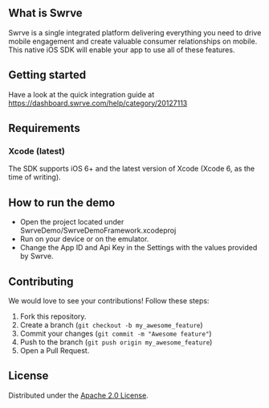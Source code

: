 What is Swrve
-------------
Swrve is a single integrated platform delivering everything you need to drive mobile engagement and create valuable consumer relationships on mobile.
This native iOS SDK will enable your app to use all of these features.

Getting started
---------------
Have a look at the quick integration guide at https://dashboard.swrve.com/help/category/20127113

Requirements
------------
### Xcode (latest)
The SDK supports iOS 6+ and the latest version of Xcode (Xcode 6, as the time of writing).

How to run the demo
-------------------
- Open the project located under SwrveDemo/SwrveDemoFramework.xcodeproj
- Run on your device or on the emulator.
- Change the App ID and Api Key in the Settings with the values provided by Swrve.

Contributing
------------
We would love to see your contributions! Follow these steps:

1. Fork this repository.
2. Create a branch (`git checkout -b my_awesome_feature`)
3. Commit your changes (`git commit -m "Awesome feature"`)
4. Push to the branch (`git push origin my_awesome_feature`)
5. Open a Pull Request.

License
-------
Distributed under the [Apache 2.0 License](LICENSE).